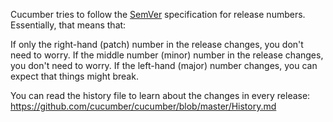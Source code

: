 Cucumber tries to follow the [SemVer](http://semver.org/) specification for release numbers. Essentially, that means that:

If only the right-hand (patch) number in the release changes, you don't need to worry.
If the middle number (minor) number in the release changes, you don't need to worry.
If the left-hand (major) number changes, you can expect that things might break.

You can read the history file to learn about the changes in every release:
https://github.com/cucumber/cucumber/blob/master/History.md
